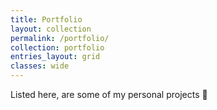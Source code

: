 ```yaml
---
title: Portfolio
layout: collection
permalink: /portfolio/
collection: portfolio
entries_layout: grid
classes: wide
---
```


Listed here, are some of my personal projects 🚀